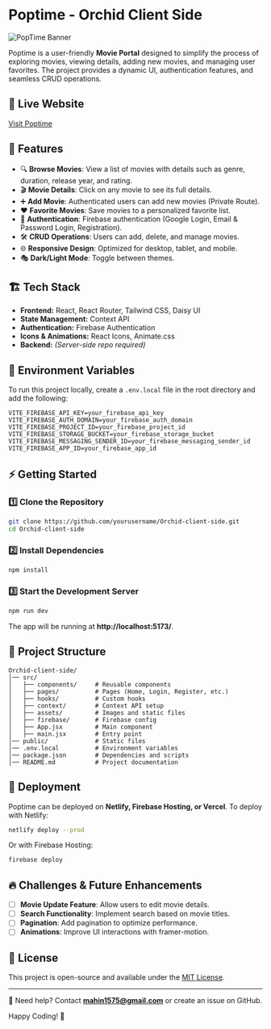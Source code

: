 # Poptime - Orchid Client Side

![PopTime Banner](https://i.ibb.co.com/zTpCfDvD/Pt.png)

Poptime is a user-friendly **Movie Portal** designed to simplify the process of exploring movies, viewing details, adding new movies, and managing user favorites. The project provides a dynamic UI, authentication features, and seamless CRUD operations.

## 🔗 Live Website
[Visit Poptime](https://orchid-client.web.app/) 

## 🚀 Features
- 🔍 **Browse Movies**: View a list of movies with details such as genre, duration, release year, and rating.
- 🎬 **Movie Details**: Click on any movie to see its full details.
- ➕ **Add Movie**: Authenticated users can add new movies (Private Route).
- ❤️ **Favorite Movies**: Save movies to a personalized favorite list.
- 🔐 **Authentication**: Firebase authentication (Google Login, Email & Password Login, Registration).
- 🛠 **CRUD Operations**: Users can add, delete, and manage movies.
- 🌐 **Responsive Design**: Optimized for desktop, tablet, and mobile.
- 🎭 **Dark/Light Mode**: Toggle between themes.

## 🏗️ Tech Stack
- **Frontend:** React, React Router, Tailwind CSS, Daisy UI
- **State Management:** Context API
- **Authentication:** Firebase Authentication
- **Icons & Animations:** React Icons, Animate.css
- **Backend:** *(Server-side repo required)*

## 🔑 Environment Variables
To run this project locally, create a `.env.local` file in the root directory and add the following:
```
VITE_FIREBASE_API_KEY=your_firebase_api_key
VITE_FIREBASE_AUTH_DOMAIN=your_firebase_auth_domain
VITE_FIREBASE_PROJECT_ID=your_firebase_project_id
VITE_FIREBASE_STORAGE_BUCKET=your_firebase_storage_bucket
VITE_FIREBASE_MESSAGING_SENDER_ID=your_firebase_messaging_sender_id
VITE_FIREBASE_APP_ID=your_firebase_app_id
```

## ⚡ Getting Started
### 1️⃣ Clone the Repository
```sh
git clone https://github.com/yourusername/Orchid-client-side.git
cd Orchid-client-side
```

### 2️⃣ Install Dependencies
```sh
npm install
```

### 3️⃣ Start the Development Server
```sh
npm run dev
```
The app will be running at **http://localhost:5173/**.

## 📂 Project Structure
```
Orchid-client-side/
│── src/
│   ├── components/     # Reusable components
│   ├── pages/          # Pages (Home, Login, Register, etc.)
│   ├── hooks/          # Custom hooks
│   ├── context/        # Context API setup
│   ├── assets/         # Images and static files
│   ├── firebase/       # Firebase config
│   ├── App.jsx         # Main component
│   ├── main.jsx        # Entry point
│── public/             # Static files
│── .env.local          # Environment variables
│── package.json        # Dependencies and scripts
│── README.md           # Project documentation
```

## 🎯 Deployment
Poptime can be deployed on **Netlify, Firebase Hosting, or Vercel**.
To deploy with Netlify:
```sh
netlify deploy --prod
```
Or with Firebase Hosting:
```sh
firebase deploy
```

## 🔥 Challenges & Future Enhancements
- [ ] **Movie Update Feature**: Allow users to edit movie details.
- [ ] **Search Functionality**: Implement search based on movie titles.
- [ ] **Pagination**: Add pagination to optimize performance.
- [ ] **Animations**: Improve UI interactions with framer-motion.

## 📜 License
This project is open-source and available under the [MIT License](LICENSE).

---
📧 Need help? Contact **[mahin1575@gmail.com](mailto:mahin1575@gmail.com)** or create an issue on GitHub.

Happy Coding! 🎉
